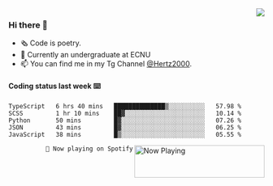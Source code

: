 <img  align="right" src="https://github-readme-stats.vercel.app/api?username=BillChen2K&show_icons=true&count_private=true&hide_title=true">

### Hi there 👋

- 🗞 Code is poetry.
- 🌱 Currently an undergraduate at ECNU
- 📫 You can find me in my Tg Channel [@Hertz2000](https://t.me/Hertz2000).

#### Coding status last week ⌨️

<!--START_SECTION:waka-->
```text
TypeScript   6 hrs 40 mins   ██████████████▒░░░░░░░░░░   57.98 % 
SCSS         1 hr 10 mins    ██▓░░░░░░░░░░░░░░░░░░░░░░   10.14 % 
Python       50 mins         █▓░░░░░░░░░░░░░░░░░░░░░░░   07.26 % 
JSON         43 mins         █▓░░░░░░░░░░░░░░░░░░░░░░░   06.25 % 
JavaScript   38 mins         █▒░░░░░░░░░░░░░░░░░░░░░░░   05.55 % 
```
<!--END_SECTION:waka-->


<div>
<a href="https://spotify-now-playing.billchen2k.vercel.app/now-playing?open">
   <img align="right" src="https://spotify-now-playing.billchen2k.vercel.app/now-playing" width="256" height="64" alt="Now Playing">
</a>
</div>

<div>
<p align="right"><code>🎵 Now playing on Spotify</code></p>
</div>

<!--
**BillChen2K/BillChen2K** is a ✨ _special_ ✨ repository because its `README.md` (this file) appears on your GitHub profile.

Here are some ideas to get you started:

- 🔭 I’m currently working on ...
- 🌱 I’m currently learning ...
- 👯 I’m looking to collaborate on ...
- 🤔 I’m looking for help with ...
- 💬 Ask me about ...
- 📫 How to reach me: ...
- 😄 Pronouns: ...
- ⚡ Fun fact: ...
-->
